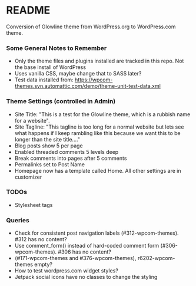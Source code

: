 # README #

Conversion of Glowline theme from WordPress.org to WordPress.com theme.

### Some General Notes to Remember ###

* Only the theme files and plugins installed are tracked in this repo. Not the base install of WordPress
* Uses vanilla CSS, maybe change that to SASS later?
* Test data installed from: https://wpcom-themes.svn.automattic.com/demo/theme-unit-test-data.xml

### Theme Settings (controlled in Admin) ###

* Site Title: "This is a test for the Glowline theme, which is a rubbish name for a website".
* Site Tagline: "This tagline is too long for a normal website but lets see what happens if I keep rambling like this because we want this to be longer than the site title...."
* Blog posts show 5 per page
* Enabled threaded comments 5 levels deep
* Break comments into pages after 5 comments
* Permalinks set to Post Name
* Homepage now has a template called Home. All other settings are in customizer

### TODOs ###

* Stylesheet tags

### Queries ###

* Check for consistent post navigation labels (#312-wpcom-themes). #312 has no content?
* Use comment_form() instead of hard-coded comment form (#306-wpcom-themes). #306 has no content?
* (#171-wpcom-themes and #376-wpcom-themes), r6202-wpcom-themes empty?
* How to test wordpress.com widget styles?
* Jetpack social icons have no classes to change the styling